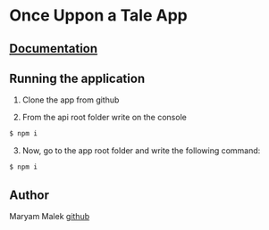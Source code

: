 # Once Uppon a Tale App

## [Documentation](docs/README.md)

## Running the application

1. Clone the app from github

2. From the api root folder write on the console

```sh
$ npm i
```
3. Now, go to the app root folder and write the following command:

```sh
$ npm i
```

## **Author**

Maryam Malek [github](https://github.com/maryammdot)